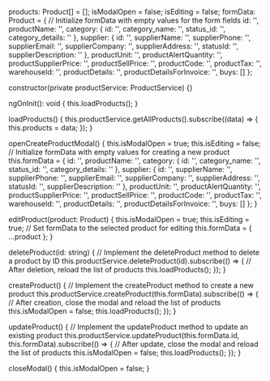  products: Product[] = [];
  isModalOpen = false;
  isEditing = false;
  formData: Product = {
    // Initialize formData with empty values for the form fields
    id: '',
    productName: '',
    category: { id: '', category_name: '', status_id: '', category_details: '' },
    supplier: { id: '', supplierName: '', supplierPhone: '', supplierEmail: '', supplierCompany: '', supplierAddress: '', statusId: '', supplierDescription: '' },
    productUnit: '',
    productAlertQuantity: '',
    productSupplierPrice: '',
    productSellPrice: '',
    productCode: '',
    productTax: '',
    warehouseId: '',
    productDetails: '',
    productDetailsForInvoice: '',
    buys: []
  };

  constructor(private productService: ProductService) {}

  ngOnInit(): void {
    this.loadProducts();
  }

  loadProducts() {
    this.productService.getAllProducts().subscribe((data) => {
      this.products = data;
    });
  }

  openCreateProductModal() {
    this.isModalOpen = true;
    this.isEditing = false;
    // Initialize formData with empty values for creating a new product
    this.formData = {
      id: '',
      productName: '',
      category: { id: '', category_name: '', status_id: '', category_details: '' },
      supplier: { id: '', supplierName: '', supplierPhone: '', supplierEmail: '', supplierCompany: '', supplierAddress: '', statusId: '', supplierDescription: '' },
      productUnit: '',
      productAlertQuantity: '',
      productSupplierPrice: '',
      productSellPrice: '',
      productCode: '',
      productTax: '',
      warehouseId: '',
      productDetails: '',
      productDetailsForInvoice: '',
      buys: []
    };
  }

  editProduct(product: Product) {
    this.isModalOpen = true;
    this.isEditing = true;
    // Set formData to the selected product for editing
    this.formData = { ...product };
  }

  deleteProduct(id: string) {
    // Implement the deleteProduct method to delete a product by ID
    this.productService.deleteProduct(id).subscribe(() => {
      // After deletion, reload the list of products
      this.loadProducts();
    });
  }

  createProduct() {
    // Implement the createProduct method to create a new product
    this.productService.createProduct(this.formData).subscribe(() => {
      // After creation, close the modal and reload the list of products
      this.isModalOpen = false;
      this.loadProducts();
    });
  }

  updateProduct() {
    // Implement the updateProduct method to update an existing product
    this.productService.updateProduct(this.formData.id, this.formData).subscribe(() => {
      // After update, close the modal and reload the list of products
      this.isModalOpen = false;
      this.loadProducts();
    });
  }

  closeModal() {
    this.isModalOpen = false;
  }
